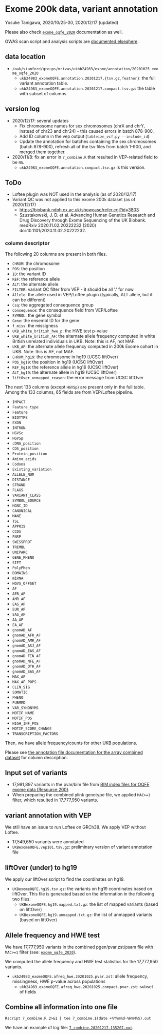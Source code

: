 # Exome 200k data, variant annotation

Yosuke Tanigawa, 2020/10/25-30, 2020/12/17 (updated)

Please also check [`exome_oqfe_2020`](/03_filtering/exome_oqfe_2020) documentation as well.

GWAS scan script and analysis scripts are [documented elseqhere](/04_gwas/extras/20201026_exome_gwas_parallel).

## data location

- `/oak/stanford/groups/mrivas/ukbb24983/exome/annotation/20201025_exome_oqfe_2020`
  - `ukb24983_exomeOQFE.annotation.20201217.{tsv.gz,feather}`: the full variant annotation table.
  - `ukb24983_exomeOQFE.annotation.20201217.compact.tsv.gz`: the table with subset of columns.

## version log

- 2020/12/17: several updates
  - Fix chromosome names for sex chromosomes (chrX and chrY, instead of chr23 and chr24) - this caused errors in batch 878-900.
  - Add ID column in the vep output (`tableize_vcf.py --include_id`)
  - Update the annotation for batches containing the sex chromosomes (batch 878-900), refresh all of the tsv files from batch 1-900, and merged them together.
- 2020/11/8: fix an error in `7_combine.R` that resulted in VEP-related field to be `NA`.
  - `ukb24983_exomeOQFE.annotation.compact.tsv.gz` is this version.

## ToDo

- Loftee plugin was NOT used in the analysis (as of 2020/12/17)
- Variant QC was not applied to this exome 200k dataset (as of 2020/12/17)
  - https://biobank.ndph.ox.ac.uk/showcase/refer.cgi?id=3803
  - Szustakowski, J. D. et al. Advancing Human Genetics Research and Drug Discovery through Exome Sequencing of the UK Biobank. medRxiv 2020.11.02.20222232 (2020) doi:10.1101/2020.11.02.20222232.

### column descriptor

The following 20 columns are present in both files.

- `CHROM`: the chromosome
- `POS`: the position
- `ID`: the variant ID
- `REF`: the reference allele
- `ALT`: the alternate allele
- `FILTER`: variant QC filter from VEP - it should be all '.' for now
- `Allele`: the allele used in VEP/Loftee plugin (typically, ALT allele, but it can be different)
- `Csq`: the aggregated consequence group
- `Consequence`: the consequence field from VEP/Loftee
- `SYMBOL`: the gene symbol
- `Gene`: the ensembl ID for the gene
- `f_miss`: the missigness
- `UKB_white_british_hwe_p`: the HWE test p-value
- `UKB_white_british_AF`: the alternate allele frequency computed in white British unrelated individuals in UKB. Note: this is AF, not MAF.
- `UKB_AF`: the alternate allele frequency computed in 200k Exome cohort in UKB. Note: this is AF, not MAF.
- `CHROM_hg19`: the chromosome in hg19 (UCSC liftOver)
- `POS_hg19`: the position in hg19 (UCSC liftOver)
- `REF_hg19`: the reference allele in hg19 (UCSC liftOver)
- `ALT_hg19`: the alternate allele in hg19 (UCSC liftOver)
- `liftOver_unmapped_reason`: the error message from UCSC liftOver

The next 133 columns (except `HGVSp`) are present only in the full table.
Among the 133 columns, 65 fields are from VEP/Loftee pipeline.

- `IMPACT`
- `Feature_type`
- `Feature`
- `BIOTYPE`
- `EXON`
- `INTRON`
- `HGVSc`
- `HGVSp`
- `cDNA_position`
- `CDS_position`
- `Protein_position`
- `Amino_acids`
- `Codons`
- `Existing_variation`
- `ALLELE_NUM`
- `DISTANCE`
- `STRAND`
- `FLAGS`
- `VARIANT_CLASS`
- `SYMBOL_SOURCE`
- `HGNC_ID`
- `CANONICAL`
- `MANE`
- `TSL`
- `APPRIS`
- `CCDS`
- `ENSP`
- `SWISSPROT`
- `TREMBL`
- `UNIPARC`
- `GENE_PHENO`
- `SIFT`
- `PolyPhen`
- `DOMAINS`
- `miRNA`
- `HGVS_OFFSET`
- `AF`
- `AFR_AF`
- `AMR_AF`
- `EAS_AF`
- `EUR_AF`
- `SAS_AF`
- `AA_AF`
- `EA_AF`
- `gnomAD_AF`
- `gnomAD_AFR_AF`
- `gnomAD_AMR_AF`
- `gnomAD_ASJ_AF`
- `gnomAD_EAS_AF`
- `gnomAD_FIN_AF`
- `gnomAD_NFE_AF`
- `gnomAD_OTH_AF`
- `gnomAD_SAS_AF`
- `MAX_AF`
- `MAX_AF_POPS`
- `CLIN_SIG`
- `SOMATIC`
- `PHENO`
- `PUBMED`
- `VAR_SYNONYMS`
- `MOTIF_NAME`
- `MOTIF_POS`
- `HIGH_INF_POS`
- `MOTIF_SCORE_CHANGE`
- `TRANSCRIPTION_FACTORS`

Then, we have allele frequency/counts for other UKB populations.

Please see [the annotation file documentation for the array combined dataset](/17_annotation/20201012_array-combined) for column description.

## Input set of variants

- 17,981,897 variants in the pvar/bim file from [BIM index files for OQFE exome data (Resource 200)](https://biobank.ctsu.ox.ac.uk/crystal/refer.cgi?id=200).
- When preparing the combined plink genotype file, we applied `MAC>=1` filter, which resulted in 17,777,950 variants.


## variant annotation with VEP

We still have an issue to run Loftee on GRCh38. We apply VEP without Loftee.

- 17,549,650 variants were annotated
- `UKBexomeOQFE.vep101.tsv.gz`: preliminary version of variant annotation file

## liftOver (under) to hg19

We apply our liftOver script to find the coordinates on hg19.

- `UKBexomeOQFE.hg19.tsv.gz`: the variants on hg19 coordinates based on liftOver. This file is generated based on the information in the following two files:
  - `UKBexomeOQFE.hg19.mapped.txt.gz`: the list of mapped variants (based on liftOver)
  - `UKBexomeOQFE.hg19.unmapped.txt.gz`: the list of unmapped variants (based on liftOver)

## Allele frequency and HWE test

We have 17,777,950 variants in the combined pgen/pvar.zst/psam file with `MAC>=1` filter (see: [`exome_oqfe_2020`](/03_filtering/exome_oqfe_2020)).

We computed the allele frequency and HWE test statistics for the 17,777,950 variants.

- `ukb24983_exomeOQFE.afreq_hwe.20201025.pvar.zst`: allele frequency, missingness, HWE p-value across populations
  - `ukb24983_exomeOQFE.afreq_hwe.20201025.compact.pvar.zst`: subset of fields

## Combine all information into one file

```{bash}
Rscript 7_combine.R 2>&1 | tee 7_combine.$(date +%Y%m%d-%H%M%S).out
```

We have an example of log file: [`7_combine.20201217-135207.out`](7_combine.20201217-135207.out).
